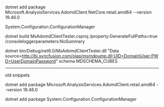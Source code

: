 dotnet add package Microsoft.AnalysisServices.AdomdClient.NetCore.retail.amd64 --version 19.46.0


System.Configuration.ConfigurationManager

dotnet build MsAdomdClientTester.csproj /property:GenerateFullPaths=true /consoleloggerparameters:NoSummary

dotnet bin/Debug/net6.0/MsAdomdClientTester.dll "Data source=http://bi.syncfusion.com/olap/msmdpump.dll;UID=Domain\User;PWD=UserDomainPassword" schema MDSCHEMA_CUBES


-----
old snippets

dotnet add package Microsoft.AnalysisServices.AdomdClient.retail.amd64 --version 19.46.0

dotnet add package System.Configuration.ConfigurationManager
